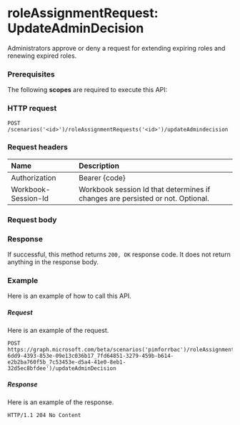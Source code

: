 # roleAssignmentRequest: UpdateAdminDecision

Administrators approve or deny a request for extending expiring roles and renewing expired roles.

### Prerequisites
The following **scopes** are required to execute this API: 
### HTTP request
<!-- { "blockType": "ignored" } -->
```http
POST /scenarios('<id>')/roleAssignmentRequests('<id>')/updateAdmindecision
```
### Request headers
| Name       | Description|
|:---------------|:----------|
| Authorization  | Bearer {code}|
| Workbook-Session-Id  | Workbook session Id that determines if changes are persisted or not. Optional.|

### Request body

### Response
If successful, this method returns `200, OK` response code. It does not return anything in the response body.

### Example
Here is an example of how to call this API.
##### Request
Here is an example of the request.
<!-- {
  "blockType": "request",
  "name": "roleassignmentrequest_cancel"
}-->
```http
POST https://graph.microsoft.com/beta/scenarios('pimforrbac')/roleAssignmentRequests('bc6f10e6-6dd9-4393-853e-09e13c036b17_7fd64851-3279-459b-b614-e2b2ba760f5b_7c53453e-d5a4-41e0-8eb1-32d5ec8bfdee')/updateAdminDecision
```

##### Response
Here is an example of the response. 
<!-- {
  "blockType": "response",
  "truncated": true,
  "@odata.type": "microsoft.graph.None"
} -->
```http
HTTP/1.1 204 No Content
```

<!-- uuid: 8fcb5dbc-d5aa-4681-8e31-b001d5168d79
2015-10-25 14:57:30 UTC -->
<!-- {
  "type": "#page.annotation",
  "description": "roleAssignmentRequest: cancel",
  "keywords": "",
  "section": "documentation",
  "tocPath": ""
}-->